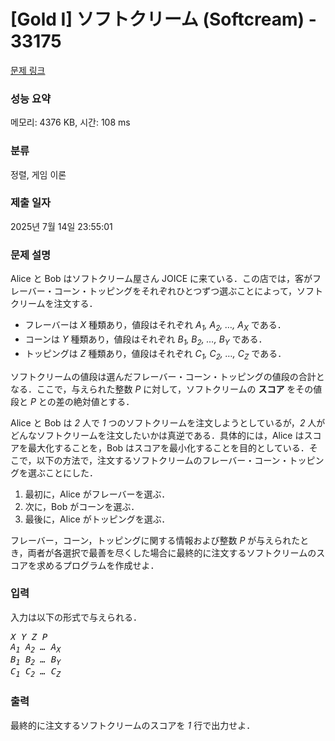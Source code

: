 # [Gold I] ソフトクリーム (Softcream) - 33175 

[문제 링크](https://www.acmicpc.net/problem/33175) 

### 성능 요약

메모리: 4376 KB, 시간: 108 ms

### 분류

정렬, 게임 이론

### 제출 일자

2025년 7월 14일 23:55:01

### 문제 설명

<p>Alice と Bob はソフトクリーム屋さん JOICE に来ている．この店では，客がフレーバー・コーン・トッピングをそれぞれひとつずつ選ぶことによって，ソフトクリームを注文する．</p>

<ul>
	<li>フレーバーは <var>X</var> 種類あり，値段はそれぞれ <var>A<sub>1</sub>, A<sub>2</sub>, …, A<sub>X</sub></var> である．</li>
	<li>コーンは <var>Y</var> 種類あり，値段はそれぞれ <var>B<sub>1</sub>, B<sub>2</sub>, …, B<sub>Y</sub></var> である．</li>
	<li>トッピングは <var>Z</var> 種類あり，値段はそれぞれ <var>C<sub>1</sub>, C<sub>2</sub>, …, C<sub>Z</sub></var> である．</li>
</ul>

<p>ソフトクリームの値段は選んだフレーバー・コーン・トッピングの値段の合計となる．ここで，与えられた整数 <var>P</var> に対して，ソフトクリームの <strong>スコア</strong> をその値段と <var>P</var> との差の絶対値とする．</p>

<p>Alice と Bob は <var>2</var> 人で <var>1</var> つのソフトクリームを注文しようとしているが，<var>2</var> 人がどんなソフトクリームを注文したいかは真逆である．具体的には，Alice はスコアを最大化することを，Bob はスコアを最小化することを目的としている．そこで，以下の方法で，注文するソフトクリームのフレーバー・コーン・トッピングを選ぶことにした．</p>

<ol>
	<li>最初に，Alice がフレーバーを選ぶ．</li>
	<li>次に，Bob がコーンを選ぶ．</li>
	<li>最後に，Alice がトッピングを選ぶ．</li>
</ol>

<p>フレーバー，コーン，トッピングに関する情報および整数 <var>P</var> が与えられたとき，両者が各選択で最善を尽くした場合に最終的に注文するソフトクリームのスコアを求めるプログラムを作成せよ．</p>

### 입력 

 <p>入力は以下の形式で与えられる．</p>

<pre><var>X</var> <var>Y</var> <var>Z</var> <var>P</var>
<var>A<sub>1</sub></var> <var>A<sub>2</sub></var> <var>…</var> <var>A<sub>X</sub></var>
<var>B<sub>1</sub></var> <var>B<sub>2</sub></var> <var>…</var> <var>B<sub>Y</sub></var>
<var>C<sub>1</sub></var> <var>C<sub>2</sub></var> <var>…</var> <var>C<sub>Z</sub></var></pre>

### 출력 

 <p>最終的に注文するソフトクリームのスコアを <var>1</var> 行で出力せよ．</p>

